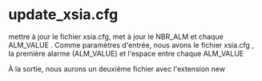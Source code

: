 # update_xsia.cfg
mettre à jour le fichier xsia.cfg,
met à jour le NBR_ALM et chaque ALM_VALUE .
Comme paramètres d'entrée, nous avons le fichier xsia.cfg ,
 la première alarme (ALM_VALUE) et l'espace entre chaque ALM_VALUE


À la sortie, nous aurons un deuxième fichier avec l'extension new
